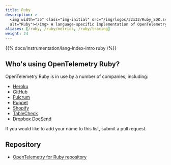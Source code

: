 ```yaml
---
title: Ruby
description: >
  <img width="35" class="img-initial" src="/img/logos/32x32/Ruby_SDK.svg"
  alt="Ruby"></img> A language-specific implementation of OpenTelemetry in Ruby.
aliases: [/ruby, /ruby/metrics, /ruby/tracing]
weight: 24
---
```


{{% docs/instrumentation/lang-index-intro ruby /%}}

## Who's using OpenTelemetry Ruby?

OpenTelemetry Ruby is in use by a number of companies, including:

- [Heroku](https://heroku.com)
- [GitHub](https://github.com)
- [Fulcrum](https://www.fulcrumapp.com)
- [Puppet](https://puppet.com)
- [Shopify](https://shopify.com)
- [TableCheck](https://www.tablecheck.com)
- [Dropbox DocSend](https://www.docsend.com)

If you would like to add your name to this list, submit a pull request.

## Repository

- [OpenTelemetry for Ruby repository][repo]

[repo]: https://github.com/open-telemetry/opentelemetry-ruby
